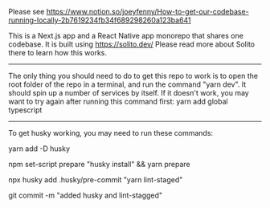 Please see
https://www.notion.so/joeyfenny/How-to-get-our-codebase-running-locally-2b7619234fb34f689298260a123ba641

This is a Next.js app and a React Native app monorepo that shares one codebase.
It is built using https://solito.dev/
Please read more about Solito there to learn how this works.

---

The only thing you should need to do to get this repo to work is to open the root folder of the repo in a terminal, and run the command "yarn dev". It should spin up a number of services by itself. If it doesn't work, you may want to try again after running this command first:
yarn add global typescript

---

To get husky working, you may need to run these commands:

yarn add -D husky

npm set-script prepare "husky install" && yarn prepare

npx husky add .husky/pre-commit "yarn lint-staged"

git commit -m "added husky and lint-stagged"
